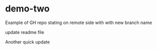 # demo-two
Example of GH repo stating on remote side with with new branch name

update readme file

Another quick update
